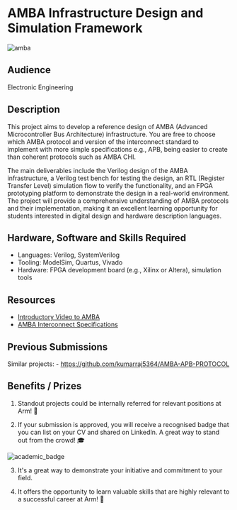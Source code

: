 # AMBA Infrastructure Design and Simulation Framework

![amba](./images/AMBA.avif)

## Audience
Electronic Engineering

## Description
This project aims to develop a reference design of AMBA (Advanced Microcontroller Bus Architecture) infrastructure. You are free to choose which AMBA protocol and version of the interconnect standard to implement with more simple specifications e.g., APB, being easier to create than coherent protocols such as AMBA CHI. 

The main deliverables include the Verilog design of the AMBA infrastructure, a Verilog test bench for testing the design, an RTL (Register Transfer Level) simulation flow to verify the functionality, and an FPGA prototyping platform to demonstrate the design in a real-world environment. The project will provide a comprehensive understanding of AMBA protocols and their implementation, making it an excellent learning opportunity for students interested in digital design and hardware description languages.

## Hardware, Software and Skills Required

- Languages: Verilog, SystemVerilog
- Tooling: ModelSim, Quartus, Vivado
- Hardware: FPGA development board (e.g., Xilinx or Altera), simulation tools

## Resources
- [Introductory Video to AMBA](https://www.youtube.com/watch?v=zayyWwSxyW4)
- [AMBA Interconnect Specifications](https://www.arm.com/architecture/system-architectures/amba/amba-specifications)

## Previous Submissions

Similar projects:
    - https://github.com/kumarraj5364/AMBA-APB-PROTOCOL 

## Benefits / Prizes

1. Standout projects could be internally referred for relevant positions at Arm! :page_with_curl:

2. If your submission is approved, you will receive a recognised badge that you can list on your CV and shared on LinkedIn. A great way to stand out from the crowd! :mortar_board:

![academic_badge](../../images/ACA_badge.jpg)

3. It's a great way to demonstrate your initiative and commitment to your field. 

4. It offers the opportunity to learn valuable skills that are highly relevant to a successful career at Arm!  :tada: